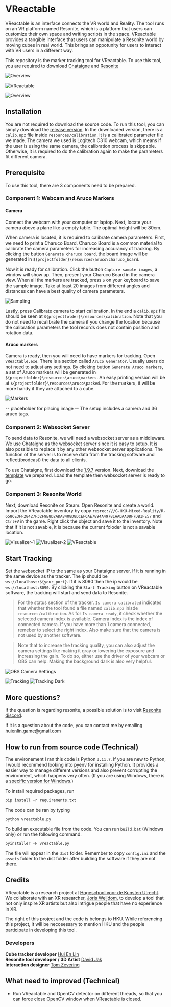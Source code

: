 # VReactable

VReactable is an interface connects the VR world and Reality. The tool runs on an VR platform named Resonite, which is a platform that users can customize their own space and writing scripts in the space. VReactable provides a tangible interface that users can manipulate a Resonite world by moving cubes in real world. This brings an oppotunity for users to interact with VR users in a different way.

This repository is the marker tracking tool for VReactable. To use this tool, you are required to download [Chataigne](https://github.com/willake/vreactable) and [Resonite](https://store.steampowered.com/app/2519830/Resonite/)

![Overview](./assets/readme/overview_optimized.gif)

![VReactable](./assets/readme/vreactable-python_optimized.gif)

![Overview](./assets/readme/overview.PNG)

## Installation

You are not required to download the source code. To run this tool, you can simply download the [release version](https://github.com/willake/vreactable/releases/). In the downloaded version, there is a `calib.npz` file inside `resources/calibration`. It is a calibrated parameter file we made. The camera we used is Logitech C310 webcam, which means if the user is using the same camera, the calibration process is skippable. Otherwise, it is required to do the calibration again to make the parameters fit different camera.

## Prerequisite

To use this tool, there are 3 components need to be prepared.

### Component 1: Webcam and Aruco Markers

#### Camera

Connect the webcam with your computer or laptop. Next, locate your camera above a plane like a empty table. The optimal height will be 80cm.

When camera is located, it is required to calibrate camera parameters. First, we need to print a Charuco Board. Charuco Board is a common material to calibrate the camera parameters for increasing accurancy of tracking. By clicking the button `Generate charuco board`, the board image will be generated in `${projectfolder}\resources\aruco\charuco_board`.

Now it is ready for calibration. Click the button `Capture sample images`, a window will show up. Then, present your Charuco Board in the camera view. When all the markers are tracked, press `S` on your keyboard to save the sample image. Take at least 20 images from different angles and distances can have a best quality of camera parameters.

![Sampling](./assets/readme/sampling_optimized.gif)

Lastly, press Calibrate camera to start calibration. In the end a `calib.npz` file should be seen at `${projectfolder}\resources\calibration`. Note that you do not need to recalibrate the camera if you change the location because the calibration parameters the tool records does not contain position and rotation data.

#### Aruco markers

Camera is ready, then you will need to have markers for tracking. Open `VReactable.exe`. There is a section called `Aruco Generator`. Usually users do not need to adjust any settings. By clicking button `Generate Aruco markers`, a set of Aruco markers will be generated in `${projectfolder}\resources\aruco\markers`. An easy printing version will be at `${projectfolder}\resources\aruco\packed`. For the markers, it will be more handy if they are attached to a cube.

![Markers](./assets/readme/markers.png)

-- placeholder for placing image --
The setup includes a camera and 36 aruco tags.

### Component 2: Websocket Server

To send data to Resonite, we will need a websocket server as a middleware. We use Chataigne as the websocket server since it is easy to setup. It is also possible to replace it by any other websocket server applications. The function of the server is to receive data from the tracking software and reflect(brodcast) the data to all clients.

To use Chataigne, first download the [1.9.7](https://benjamin.kuperberg.fr/chataigne/user/data/Chataigne-win-x64-1.9.7.exe) version. Next, download the [template](https://drive.google.com/file/d/11mTlseGczexTcRwXIAMDaV-fiIk-UgM_/view?usp=drive_link) we prepared. Load the template then websocket server is ready to go.

### Component 3: Resonite World

Next, download Resonite on Steam. Open Resonite and create a world. Import the VReactable inventory by copy `resrec:///G-HKU-Mixed-Reality/R-6586E3FF28427F32F9B8D2ADA8408D8DCEF6AE7894A49781AADAA08F7DB1FE57` and `Ctrl+V` in the game. Right click the object and save it to the inventory. Note that if it is not savable, it is because the current foloder is not a savable location.

![Visualizer-1](./assets/readme/visualizer-1_optimized.gif)
![Visualizer-2](./assets/readme/visualizer-2_optimized.gif)
![VReactable](./assets/readme/vreactable-tool_optimized.gif)

## Start Tracking

Set the websocket IP to the same as your Chataigne server. If it is running in the same device as the tracker. The ip should be `ws://localhost:${your_port}`. If it is 8090 then the ip would be `ws://localhost:8090`. By clicking the `Start Tracking` button on VReactable software, the tracking will start and send data to Resonite.

> For the status section of the tracker. `Is camera calibrated` indicates that whether the tool found a file named `calib.npz` inisde `resources/calibration`. As for `Is camera ready`, it check whether the selected camera index is available. Camera index is the index of connected camera. If you have more than 1 camera connected, remeber to select the right index. Also make sure that the camera is not used by another software.

> Note that to increase the tracking quality, you can also adjust the camera settings like making it gray or lowering the exposure and increasing the gain. To do so, either use the driver of your webcam or OBS can help. Making the background dark is also very helpful.

![OBS Camera Settings](./assets/readme/obs.png)

![Tracking](./assets/readme/tracking_optimized.gif)
![Tracking Dark](./assets/readme/tracking_dark_optimized.gif)

## More questions?

If the question is regarding resonite, a possible solution is to visit [Resonite discord](https://discord.gg/resonite).

If it is a question about the code, you can contact me by emailing huienlin.game@gmail.com

## How to run from source code (Technical)

The environement I ran this code is Python `3.11.7`. If you are new to Python, I would recommend looking into pyenv for installing Python. It provides a easier way to manage different versions and also prevent corrupting the environment, which happens very often. (If you are using Windows, there is a [specific version for Windows](https://github.com/pyenv-win/pyenv-win).)

To install required packages, run

```
pip install -r requirements.txt
```

The code can be ran by typing

```
python vreactable.py
```

To build an executable file from the code. You can run `build.bat` (Windows only) or run the following command.

```
pyinstaller -F vreactable.py
```

The file will appear in the `dist` folder. Remember to copy `config.ini` and the `assets` folder to the dist folder after building the software if they are not there.

## Credits
VReactable is a research project at [Hogeschool voor de Kunsten Utrecht](https://www.hku.nl/). We collaborate with an XR researcher, [Joris Weijdom](https://www.hku.nl/en/research/professorships/performative-creative-processes/phd-research-joris-weijdom), to develop a tool that not only inspire XR artists but also intrigue people that have no experience in XR.  

The right of this project and the code is belongs to HKU. While referencing this project, It will be necceessary to mention HKU and the people participate in developing this tool.

### Developers
**Cube tracker developer** [Hui En Lin](https://hui-en.me)  <br>
**Resonite tool developer / 3D Artist** [David Jak](https://linktr.ee/Davidoo379)  <br>
**Interaction designer** [Tom Zevering](http://snuuf.com/)
## What need to improved (Technical)

- Run VReactable and OpenCV detector on different threads, so that you can force close OpenCV window when VReactable is closed.
